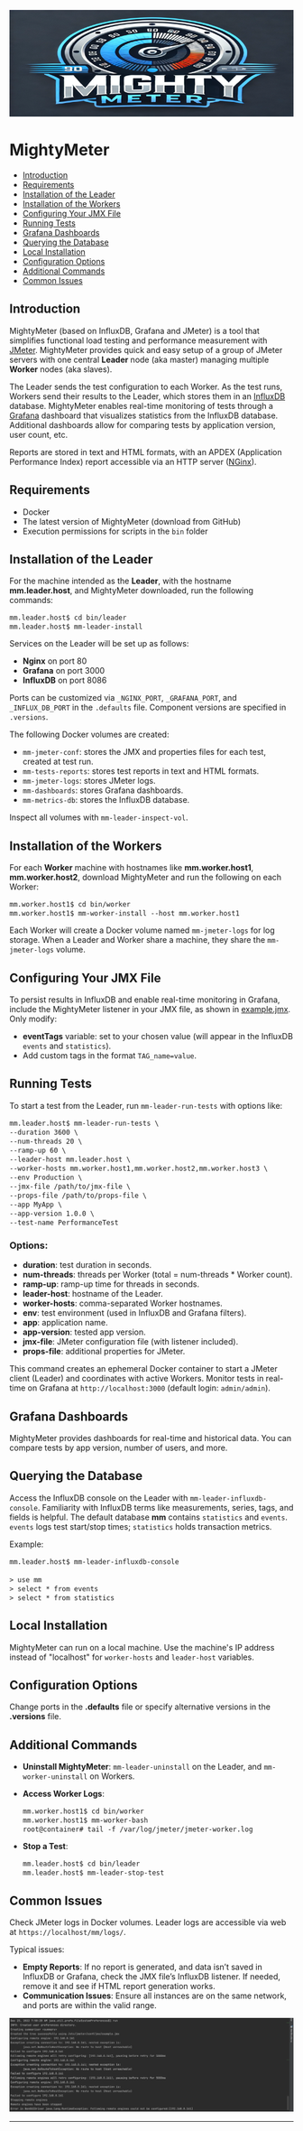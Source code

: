 
![Logo](./image/mightymeter_banner.png)

# MightyMeter

- [Introduction](#intro)
- [Requirements](#req)
- [Installation of the Leader](#leader-install)
- [Installation of the Workers](#worker-install)
- [Configuring Your JMX File](#jmx-config)
- [Running Tests](#running-tests)
- [Grafana Dashboards](#grafana-dashboards)
- [Querying the Database](#querying-db)
- [Local Installation](#local-install)
- [Configuration Options](#config-options)
- [Additional Commands](#additional-commands)
- [Common Issues](#common-issues)

## <a name="intro"></a> Introduction

MightyMeter (based on InfluxDB, Grafana and JMeter) is a tool that simplifies functional load
testing and performance measurement with [JMeter](https://jmeter.apache.org/). MightyMeter provides
quick and easy setup of a group of JMeter servers with one central **Leader** node (aka master) managing multiple
**Worker** nodes (aka slaves).

The Leader sends the test configuration to each Worker. As the test runs, Workers send their results
to the Leader, which stores them in an [InfluxDB](https://www.influxdata.com/) database. MightyMeter
enables real-time monitoring of tests through a [Grafana](https://grafana.com/) dashboard that
visualizes statistics from the InfluxDB database. Additional dashboards allow for comparing tests by
application version, user count, etc.

Reports are stored in text and HTML formats, with an APDEX (Application Performance Index) report
accessible via an HTTP server ([NGinx](https://www.nginx.com/)).

## <a name="req"></a> Requirements

- Docker
- The latest version of MightyMeter (download from GitHub)
- Execution permissions for scripts in the `bin` folder

## <a name="leader-install"></a> Installation of the Leader

For the machine intended as the **Leader**, with the hostname **mm.leader.host**, and MightyMeter
downloaded, run the following commands:

```shell
mm.leader.host$ cd bin/leader
mm.leader.host$ mm-leader-install
```

Services on the Leader will be set up as follows:

- **Nginx** on port 80
- **Grafana** on port 3000
- **InfluxDB** on port 8086

Ports can be customized via `_NGINX_PORT`, `_GRAFANA_PORT`, and `_INFLUX_DB_PORT` in the `.defaults`
file. Component versions are specified in `.versions`.

The following Docker volumes are created:

- `mm-jmeter-conf`: stores the JMX and properties files for each test, created at test run.
- `mm-tests-reports`: stores test reports in text and HTML formats.
- `mm-jmeter-logs`: stores JMeter logs.
- `mm-dashboards`: stores Grafana dashboards.
- `mm-metrics-db`: stores the InfluxDB database.

Inspect all volumes with `mm-leader-inspect-vol`.

## <a name="worker-install"></a> Installation of the Workers

For each **Worker** machine with hostnames like **mm.worker.host1**, **mm.worker.host2**, download
MightyMeter and run the following on each Worker:

```shell
mm.worker.host1$ cd bin/worker
mm.worker.host1$ mm-worker-install --host mm.worker.host1
```

Each Worker will create a Docker volume named `mm-jmeter-logs` for log storage. When a Leader and
Worker share a machine, they share the `mm-jmeter-logs` volume.

## <a name="jmx-config"></a> Configuring Your JMX File

To persist results in InfluxDB and enable real-time monitoring in Grafana, include the MightyMeter
listener in your JMX file, as shown in [example.jmx](examples/example.jmx). Only modify:

- **eventTags** variable: set to your chosen value (will appear in the InfluxDB `events` and
  `statistics`).
- Add custom tags in the format `TAG_name=value`.

## <a name="running-tests"></a> Running Tests

To start a test from the Leader, run `mm-leader-run-tests` with options like:

```shell
mm.leader.host$ mm-leader-run-tests \
--duration 3600 \
--num-threads 20 \
--ramp-up 60 \
--leader-host mm.leader.host \
--worker-hosts mm.worker.host1,mm.worker.host2,mm.worker.host3 \
--env Production \
--jmx-file /path/to/jmx-file \
--props-file /path/to/props-file \
--app MyApp \
--app-version 1.0.0 \
--test-name PerformanceTest
```

### Options:

- **duration**: test duration in seconds.
- **num-threads**: threads per Worker (total = num-threads * Worker count).
- **ramp-up**: ramp-up time for threads in seconds.
- **leader-host**: hostname of the Leader.
- **worker-hosts**: comma-separated Worker hostnames.
- **env**: test environment (used in InfluxDB and Grafana filters).
- **app**: application name.
- **app-version**: tested app version.
- **jmx-file**: JMeter configuration file (with listener included).
- **props-file**: additional properties for JMeter.

This command creates an ephemeral Docker container to start a JMeter client (Leader) and coordinates
with active Workers. Monitor tests in real-time on Grafana at `http://localhost:3000` (default
login: `admin/admin`).

## <a name="grafana-dashboards"></a> Grafana Dashboards

MightyMeter provides dashboards for real-time and historical data. You can compare tests by app
version, number of users, and more.

## <a name="querying-db"></a> Querying the Database

Access the InfluxDB console on the Leader with `mm-leader-influxdb-console`. Familiarity with
InfluxDB terms like measurements, series, tags, and fields is helpful. The default database **mm**
contains `statistics` and `events`. `events` logs test start/stop times; `statistics` holds
transaction metrics.

Example:

```shell
mm.leader.host$ mm-leader-influxdb-console

> use mm
> select * from events
> select * from statistics
```

## <a name="local-install"></a> Local Installation

MightyMeter can run on a local machine. Use the machine's IP address instead of "localhost" for
`worker-hosts` and `leader-host` variables.

## <a name="config-options"></a> Configuration Options

Change ports in the **.defaults** file or specify alternative versions in the **.versions** file.

## <a name="additional-commands"></a> Additional Commands

- **Uninstall MightyMeter**: `mm-leader-uninstall` on the Leader, and `mm-worker-uninstall` on
  Workers.
- **Access Worker Logs**:

  ```shell
  mm.worker.host1$ cd bin/worker
  mm.worker.host1$ mm-worker-bash
  root@container# tail -f /var/log/jmeter/jmeter-worker.log
  ```

- **Stop a Test**:

  ```shell
  mm.leader.host$ cd bin/leader
  mm.leader.host$ mm-leader-stop-test
  ```

## <a name="common-issues"></a> Common Issues

Check JMeter logs in Docker volumes. Leader logs are accessible via web at
`https://localhost/mm/logs/`.

Typical issues:

- **Empty Reports**: If no report is generated, and data isn’t saved in InfluxDB or Grafana, check
  the JMX file’s InfluxDB listener. If needed, remove it and see if HTML report generation works.
- **Communication Issues**: Ensure all instances are on the same network, and ports are within the
  valid range.

![Error Communication JMeter](./image/error_comunication_jmeters.png)

---


